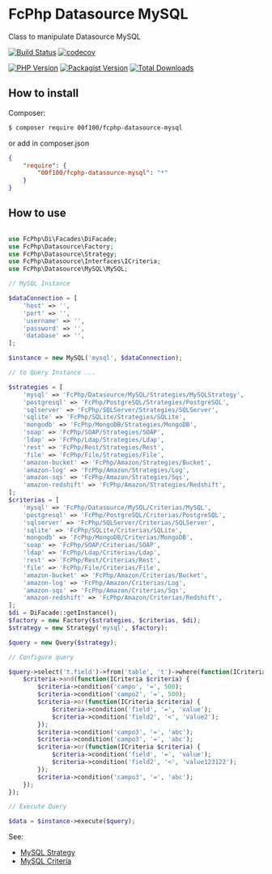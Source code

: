 # FcPhp Datasource MySQL

Class to manipulate Datasource MySQL

[![Build Status](https://travis-ci.org/00F100/fcphp-datasource-mysql.svg?branch=master)](https://travis-ci.org/00F100/fcphp-datasource-mysql) [![codecov](https://codecov.io/gh/00F100/fcphp-datasource-mysql/branch/master/graph/badge.svg)](https://codecov.io/gh/00F100/fcphp-datasource-mysql)

[![PHP Version](https://img.shields.io/packagist/php-v/00f100/fcphp-datasource-mysql.svg)](https://packagist.org/packages/00F100/fcphp-datasource-mysql) [![Packagist Version](https://img.shields.io/packagist/v/00f100/fcphp-datasource-mysql.svg)](https://packagist.org/packages/00F100/fcphp-datasource-mysql) [![Total Downloads](https://poser.pugx.org/00F100/fcphp-datasource-mysql/downloads)](https://packagist.org/packages/00F100/fcphp-datasource-mysql)

## How to install

Composer:
```sh
$ composer require 00f100/fcphp-datasource-mysql
```

or add in composer.json
```json
{
    "require": {
        "00f100/fcphp-datasource-mysql": "*"
    }
}
```

## How to use

```php

use FcPhp\Di\Facades\DiFacade;
use FcPhp\Datasource\Factory;
use FcPhp\Datasource\Strategy;
use FcPhp\Datasource\Interfaces\ICriteria;
use FcPhp\Datasource\MySQL\MySQL;

// MySQL Instance

$dataConnection = [
    'host' => '',
    'port' => '',
    'username' => '',
    'password' => '',
    'database' => '',
];

$instance = new MySQL('mysql', $dataConnection);

// to Query Instance ...

$strategies = [
    'mysql' => 'FcPhp/Datasource/MySQL/Strategies/MySQLStrategy',
    'postgresql' => 'FcPhp/PostgreSQL/Strategies/PostgreSQL',
    'sqlserver' => 'FcPhp/SQLServer/Strategies/SQLServer',
    'sqlite' => 'FcPhp/SQLite/Strategies/SQLite',
    'mongodb' => 'FcPhp/MongoDB/Strategies/MongoDB',
    'soap' => 'FcPhp/SOAP/Strategies/SOAP',
    'ldap' => 'FcPhp/Ldap/Strategies/Ldap',
    'rest' => 'FcPhp/Rest/Strategies/Rest',
    'file' => 'FcPhp/File/Strategies/File',
    'amazon-bucket' => 'FcPhp/Amazon/Strategies/Bucket',
    'amazon-log' => 'FcPhp/Amazon/Strategies/Log',
    'amazon-sqs' => 'FcPhp/Amazon/Strategies/Sqs',
    'amazon-redshift' => 'FcPhp/Amazon/Strategies/Redshift',
];
$criterias = [
    'mysql' => 'FcPhp/Datasource/MySQL/Criterias/MySQL',
    'postgresql' => 'FcPhp/PostgreSQL/Criterias/PostgreSQL',
    'sqlserver' => 'FcPhp/SQLServer/Criterias/SQLServer',
    'sqlite' => 'FcPhp/SQLite/Criterias/SQLite',
    'mongodb' => 'FcPhp/MongoDB/Criterias/MongoDB',
    'soap' => 'FcPhp/SOAP/Criterias/SOAP',
    'ldap' => 'FcPhp/Ldap/Criterias/Ldap',
    'rest' => 'FcPhp/Rest/Criterias/Rest',
    'file' => 'FcPhp/File/Criterias/File',
    'amazon-bucket' => 'FcPhp/Amazon/Criterias/Bucket',
    'amazon-log' => 'FcPhp/Amazon/Criterias/Log',
    'amazon-sqs' => 'FcPhp/Amazon/Criterias/Sqs',
    'amazon-redshift' => 'FcPhp/Amazon/Criterias/Redshift',
];
$di = DiFacade::getInstance();
$factory = new Factory($strategies, $criterias, $di);
$strategy = new Strategy('mysql', $factory);

$query = new Query($strategy);

// Configure query

$query->select('t.field')->from('table', 't')->where(function(ICriteria $criteria) {
    $criteria->and(function(ICriteria $criteria) {
        $criteria->condition('campo', '=', 500);
        $criteria->condition('campo2', '=', 500);
        $criteria->or(function(ICriteria $criteria) {
            $criteria->condition('field', '=', 'value');
            $criteria->condition('field2', '<', 'value2');
        });
        $criteria->condition('campo3', '=', 'abc');
        $criteria->condition('campo3', '=', 'abc');
        $criteria->or(function(ICriteria $criteria) {
            $criteria->condition('field', '=', 'value');
            $criteria->condition('field2', '<', 'value123122');
        });
        $criteria->condition('campo3', '=', 'abc');
    });
});

// Execute Query

$data = $instance->execute($query);

```

See:

- [MySQL Strategy](tests/Integration/MySQLStrategyIntegrationTest.php)
- [MySQL Criteria](tests/Integration/MySQLCriteriaIntegrationTest.php)
